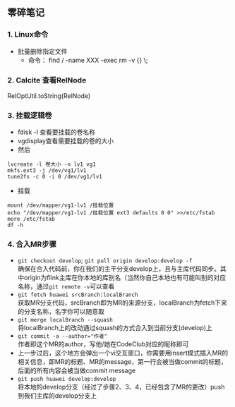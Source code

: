 ## 零碎笔记    
### 1. Linux命令 
* 批量删除指定文件    
  * 命令： find / -name XXX -exec rm -v {} \\;

### 2. Calcite 查看RelNode    
RelOptUtil.toString(RelNode)

### 3. 挂载逻辑卷     
* fdisk -l 查看要挂载的卷名称      
* vgdisplay查看需要挂载的卷的大小     
* 然后 

```shell
lvcreate -l 卷大小 -n lv1 vg1
mkfs.ext3 -j /dev/vg1/lv1
tune2fs -c 0 -i 0 /dev/vg1/lv1
```     
* 挂载     

```shell
mount /dev/mapper/vg1-lv1 /挂载位置
echo "/dev/mapper/vg1-lv1 /挂载位置 ext3 defaults 0 0" >>/etc/fstab
more /etc/fstab 
df -h
```

### 4. 合入MR步骤    

* `git checkout develop`; `git pull origin develop:develop -f`     
  确保在合入代码前，你在我们的主干分支develop上，且与主库代码同步。其中origin为flink主库在你本地的库别名（当然你自己本地也有可能叫别的对应名称，通过`git remote -v`可以查看    
* `git fetch huawei srcBranch:localBranch`         
  获取MR分支代码，srcBranch即为MR的来源分支，localBranch为fetch下来的分支名称，名字你可以随意取    
* `git merge localBranch --squash`   
  将localBranch上的改动通过squash的方式合入到当前分支(develop)上
* `git commit -a --author="作者"`        
  作者即这个MR的author，写他/她在CodeClub对应的昵称即可     
* 上一步过后，这个地方会弹出一个vi交互窗口，你需要用insert模式插入MR的相关信息，即MR的标题、MR的message，第一行会被当做commit的标题，后面的所有内容会被当做commit message
* `git push huawei develop:develop`     
  将本地的develop分支（经过了步骤2、3、4，已经包含了MR的更改）push到我们主库的develop分支上
  
